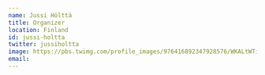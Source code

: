 ```yaml
---
name: Jussi Hölttä
title: Organizer
location: Finland
id: jussi-holtta
twitter: jussiholtta
image: https://pbs.twimg.com/profile_images/976416892347928576/WKALtWTi_400x400.jpg
email:
---
```

